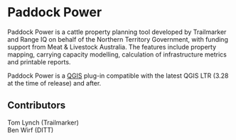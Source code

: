 # Paddock Power

Paddock Power is a cattle property planning tool developed by Trailmarker and Range IQ on behalf of the Northern Territory Government, with funding support from Meat & Livestock Australia. The features include property mapping, carrying capacity modelling, calculation of infrastructure metrics and printable reports.

Paddock Power is a [QGIS](https://www.qgis.org) plug-in compatible with the latest QGIS LTR (3.28 at the time of release) and after.

## Contributors

Tom Lynch (Trailmarker)\
Ben Wirf (DITT)
